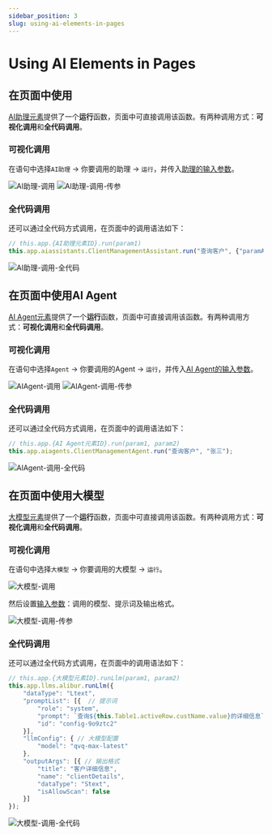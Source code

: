 ```yaml
---
sidebar_position: 3
slug: using-ai-elements-in-pages
---
```


# Using AI Elements in Pages

## 在页面中使用

[AI助理元素](../ai-assistant)提供了一个**运行**函数，页面中可直接调用该函数。有两种调用方式：**可视化调用**和**全代码调用**。

### 可视化调用

在语句中选择`AI助理` → 你要调用的助理 → `运行`，并传入[助理的输入参数](../ai-assistant/ai-assistant-input-output#input-parameters)。

![AI助理-调用](./img/call-assistant-in-page.png)
![AI助理-调用-传参](./img/call-assistant-in-page-input.png)

### 全代码调用
还可以通过全代码方式调用，在页面中的调用语法如下：

```javascript
// this.app.{AI助理元素ID}.run(param1)
this.app.aiassistants.ClientManagementAssistant.run("查询客户", {"paramA": "张三"});
```

![AI助理-调用-全代码](./img/call-assistant-in-page-code.png)

## 在页面中使用AI Agent
[AI Agent元素](../ai-agent)提供了一个**运行**函数，页面中可直接调用该函数。有两种调用方式：**可视化调用**和**全代码调用**。

### 可视化调用

在语句中选择`Agent` → 你要调用的Agent → `运行`，并传入[AI Agent的输入参数](../ai-agent/agent-input-output#configure-input-variables)。

![AIAgent-调用](./img/call-agent-in-page.png)
![AIAgent-调用-传参](./img/call-agent-in-page-input.png)

### 全代码调用
还可以通过全代码方式调用，在页面中的调用语法如下：

```javascript
// this.app.{AI Agent元素ID}.run(param1, param2)
this.app.aiagents.ClientManagementAgent.run("查询客户", "张三");
```

![AIAgent-调用-全代码](./img/call-agent-in-page-code.png)

## 在页面中使用大模型
[大模型元素](../ai-llm)提供了一个**运行**函数，页面中可直接调用该函数。有两种调用方式：**可视化调用**和**全代码调用**。

### 可视化调用

在语句中选择`大模型` → 你要调用的大模型 → `运行`。

![大模型-调用](./img/call-llm-in-page.png)

然后设置[输入参数](../ai-llm/llm-input-output#call-llm-input)：调用的模型、提示词及输出格式。

![大模型-调用-传参](./img/call-llm-in-page-input.gif)

### 全代码调用
还可以通过全代码方式调用，在页面中的调用语法如下：

```javascript
// this.app.{大模型元素ID}.runLlm(param1, param2)
this.app.llms.alibur.runLlm({
    "dataType": "Ltext",
    "promptList": [{  // 提示词
        "role": "system",
        "prompt": `查询${this.Table1.activeRow.custName.value}的详细信息`,
        "id": "config-9o9ztc2"
    }],
    "llmConfig": { // 大模型配置
        "model": "qvq-max-latest"
    },
    "outputArgs": [{ // 输出格式
        "title": "客户详细信息",
        "name": "clientDetails",
        "dataType": "Stext",
        "isAllowScan": false
    }]
});
```

![大模型-调用-全代码](./img/call-llm-in-page-code.png)